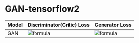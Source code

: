 # GAN-tensorflow2  

|Model|Discriminator(Critic) Loss|Generator Loss|
|--|--|--|
|GAN|![formula](https://render.githubusercontent.com/render/math?math=E_x[log(D(x))]%2bE_z[log(1%2dD(G(z)))])|![formula](https://render.githubusercontent.com/render/math?math=E_z[log(D(G(z)))])|
